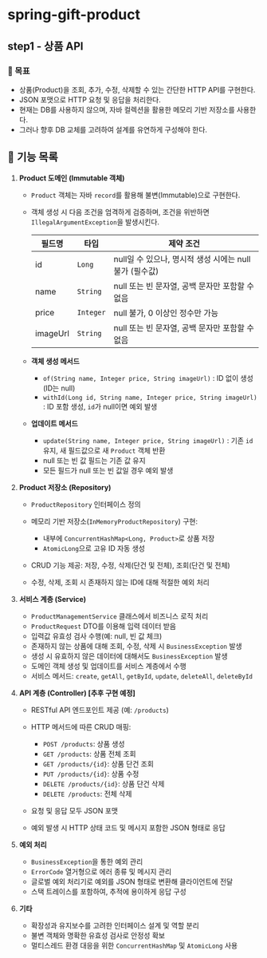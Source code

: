 # spring-gift-product

## step1 - 상품 API

### 📌 목표

- 상품(Product)을 조회, 추가, 수정, 삭제할 수 있는 간단한 HTTP API를 구현한다.
- JSON 포맷으로 HTTP 요청 및 응답을 처리한다.
- 현재는 DB를 사용하지 않으며, 자바 컬렉션을 활용한 메모리 기반 저장소를 사용한다.
- 그러나 향후 DB 교체를 고려하여 설계를 유연하게 구성해야 한다.

## 🔨 기능 목록

1. **Product 도메인 (Immutable 객체)**

    * `Product` 객체는 자바 `record`를 활용해 불변(Immutable)으로 구현한다.

    * 객체 생성 시 다음 조건을 엄격하게 검증하며, 조건을 위반하면 `IllegalArgumentException`을 발생시킨다.

      | 필드명 | 타입 | 제약 조건 |
      | -------- | --------- | ------------------------------------- |
      | id | `Long`    | null일 수 있으나, 명시적 생성 시에는 null 불가 (필수값) |
      | name | `String`  | null 또는 빈 문자열, 공백 문자만 포함할 수 없음 |
      | price | `Integer` | null 불가, 0 이상인 정수만 가능 |
      | imageUrl | `String`  | null 또는 빈 문자열, 공백 문자만 포함할 수 없음 |

    * **객체 생성 메서드**

        * `of(String name, Integer price, String imageUrl)` : ID 없이 생성 (ID는 null)
        * `withId(Long id, String name, Integer price, String imageUrl)` : ID 포함 생성, `id`가 null이면 예외
          발생

    * **업데이트 메서드**

        * `update(String name, Integer price, String imageUrl)` : 기존 `id` 유지, 새 필드값으로 새 `Product` 객체
          반환
        * null 또는 빈 값 필드는 기존 값 유지
        * 모든 필드가 null 또는 빈 값일 경우 예외 발생

2. **Product 저장소 (Repository)**

    * `ProductRepository` 인터페이스 정의
    * 메모리 기반 저장소(`InMemoryProductRepository`) 구현:

        * 내부에 `ConcurrentHashMap<Long, Product>`로 상품 저장
        * `AtomicLong`으로 고유 ID 자동 생성
    * CRUD 기능 제공: 저장, 수정, 삭제(단건 및 전체), 조회(단건 및 전체)
    * 수정, 삭제, 조회 시 존재하지 않는 ID에 대해 적절한 예외 처리

3. **서비스 계층 (Service)**

    * `ProductManagementService` 클래스에서 비즈니스 로직 처리
    * `ProductRequest` DTO를 이용해 입력 데이터 받음
    * 입력값 유효성 검사 수행(예: null, 빈 값 체크)
    * 존재하지 않는 상품에 대해 조회, 수정, 삭제 시 `BusinessException` 발생
    * 생성 시 유효하지 않은 데이터에 대해서도 `BusinessException` 발생
    * 도메인 객체 생성 및 업데이트를 서비스 계층에서 수행
    * 서비스 메서드: `create`, `getAll`, `getById`, `update`, `deleteAll`, `deleteById`

4. **API 계층 (Controller) \[추후 구현 예정]**

    * RESTful API 엔드포인트 제공 (예: `/products`)
    * HTTP 메서드에 따른 CRUD 매핑:

        * `POST /products`: 상품 생성
        * `GET /products`: 상품 전체 조회
        * `GET /products/{id}`: 상품 단건 조회
        * `PUT /products/{id}`: 상품 수정
        * `DELETE /products/{id}`: 상품 단건 삭제
        * `DELETE /products`: 전체 삭제
    * 요청 및 응답 모두 JSON 포맷
    * 예외 발생 시 HTTP 상태 코드 및 메시지 포함한 JSON 형태로 응답

5. **예외 처리**

    * `BusinessException`을 통한 예외 관리
    * `ErrorCode` 열거형으로 에러 종류 및 메시지 관리
    * 글로벌 예외 처리기로 예외를 JSON 형태로 변환해 클라이언트에 전달
    * 스택 트레이스를 포함하여, 추적에 용이하게 응답 구성

6. **기타**

    * 확장성과 유지보수를 고려한 인터페이스 설계 및 역할 분리
    * 불변 객체와 명확한 유효성 검사로 안정성 확보
    * 멀티스레드 환경 대응을 위한 `ConcurrentHashMap` 및 `AtomicLong` 사용

